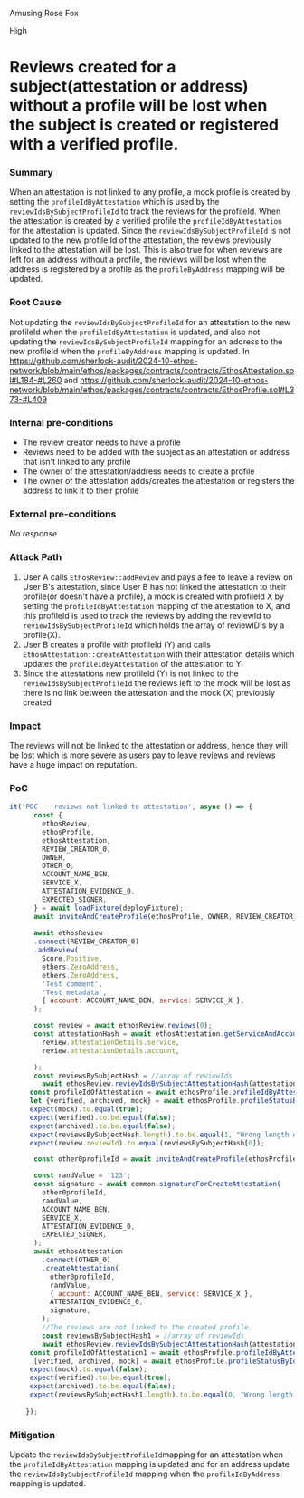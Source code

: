 Amusing Rose Fox

High

# Reviews created for a subject(attestation or address) without a profile will be lost when the subject is created or registered with a verified profile.

### Summary

When an attestation is not linked to any profile, a mock profile is created by setting the `profileIdByAttestation` which is used by the `reviewIdsBySubjectProfileId` to track the reviews for the profileId. When the attestation is created by a verified profile the `profileIdByAttestation` for the attestation is updated. Since the `reviewIdsBySubjectProfileId` is not updated to the new profile Id of the attestation, the reviews previously linked to the attestation will be lost.
This is also true for when reviews are left for an address without a profile, the reviews will be lost when the address is registered by a profile as the `profileByAddress` mapping will be updated.

### Root Cause

Not updating the `reviewIdsBySubjectProfileId` for an attestation to the new profileId when the `profileIdByAttestation` is updated, and also not updating the `reviewIdsBySubjectProfileId` mapping for an address to the new profileId when the  `profileByAddress` mapping is updated.
In https://github.com/sherlock-audit/2024-10-ethos-network/blob/main/ethos/packages/contracts/contracts/EthosAttestation.sol#L184-#L260
and https://github.com/sherlock-audit/2024-10-ethos-network/blob/main/ethos/packages/contracts/contracts/EthosProfile.sol#L373-#L409


### Internal pre-conditions

- The review creator needs to have a profile
- Reviews need to be added with the subject as an attestation or address that isn't linked to any profile
- The owner of the attestation/address needs to create a profile
- The owner of the attestation adds/creates the attestation or registers the address to link it to their profile 

### External pre-conditions

_No response_

### Attack Path

1. User A calls `EthosReview::addReview` and pays a fee to leave a review on User B's attestation, since User B has not linked the attestation to their profile(or doesn't have a profile), a mock is created with profileId X  by setting the `profileIdByAttestation` mapping of the attestation to X, and this profileId is used to track the reviews by adding the reviewId to `reviewIdsBySubjectProfileId` which holds the array of reviewID's by a profile(X).
2. User B creates a profile with profileId (Y) and calls `EthosAttestation::createAttestation` with their attestation details which updates the `profileIdByAttestation` of the attestation to Y. 
3. Since the attestations new profileId (Y) is not linked to the `reviewIdsBySubjectProfileId` the reviews left to the mock will be lost as there is no link between the attestation and the mock (X) previously created

### Impact

The reviews will not be linked to the attestation or address, hence they will be lost which is more severe as users pay to leave reviews and reviews have a huge impact on reputation.

### PoC

```javascript
it('POC -- reviews not linked to attestation', async () => {
      const {
        ethosReview,
        ethosProfile,
        ethosAttestation,
        REVIEW_CREATOR_0,
        OWNER,
        OTHER_0,
        ACCOUNT_NAME_BEN,
        SERVICE_X,
        ATTESTATION_EVIDENCE_0,
        EXPECTED_SIGNER,
      } = await loadFixture(deployFixture);
      await inviteAndCreateProfile(ethosProfile, OWNER, REVIEW_CREATOR_0);
      
      await ethosReview
      .connect(REVIEW_CREATOR_0)
      .addReview(
        Score.Positive,
        ethers.ZeroAddress,
        ethers.ZeroAddress,
        'Test comment',
        'Test metadata',
        { account: ACCOUNT_NAME_BEN, service: SERVICE_X },
      );

      const review = await ethosReview.reviews(0);
      const attestationHash = await ethosAttestation.getServiceAndAccountHash(
        review.attestationDetails.service,
        review.attestationDetails.account,

      );
      const reviewsBySubjectHash = //array of reviewIds
        await ethosReview.reviewIdsBySubjectAttestationHash(attestationHash);
     const profileIdOfAttestation = await ethosProfile.profileIdByAttestation(attestationHash);
     let {verified, archived, mock} = await ethosProfile.profileStatusById( profileIdOfAttestation);
     expect(mock).to.equal(true);
     expect(verified).to.be.equal(false);
     expect(archived).to.be.equal(false);
     expect(reviewsBySubjectHash.length).to.be.equal(1, "Wrong length of reviews");
     expect(review.reviewId).to.equal(reviewsBySubjectHash[0]);

      const other0profileId = await inviteAndCreateProfile(ethosProfile, OWNER, OTHER_0);

      const randValue = '123';
      const signature = await common.signatureForCreateAttestation(
        other0profileId,
        randValue,
        ACCOUNT_NAME_BEN,
        SERVICE_X,
        ATTESTATION_EVIDENCE_0,
        EXPECTED_SIGNER,
      );
      await ethosAttestation
        .connect(OTHER_0)
        .createAttestation(
          other0profileId,
          randValue,
          { account: ACCOUNT_NAME_BEN, service: SERVICE_X },
          ATTESTATION_EVIDENCE_0,
          signature,
        );
        //The reviews are not linked to the created profile.
        const reviewsBySubjectHash1 = //array of reviewIds
        await ethosReview.reviewIdsBySubjectAttestationHash(attestationHash);
     const profileIdOfAttestation1 = await ethosProfile.profileIdByAttestation(attestationHash);
      [verified, archived, mock] = await ethosProfile.profileStatusById( profileIdOfAttestation1);
     expect(mock).to.equal(false);
     expect(verified).to.be.equal(true);
     expect(archived).to.be.equal(false);
     expect(reviewsBySubjectHash1.length).to.be.equal(0, "Wrong length of reviews");
        
    });
```

### Mitigation

Update the `reviewIdsBySubjectProfileId`mapping for an attestation when the `profileIdByAttestation` mapping is updated and for an address update the `reviewIdsBySubjectProfileId` mapping when the `profileIdByAddress` mapping is updated.